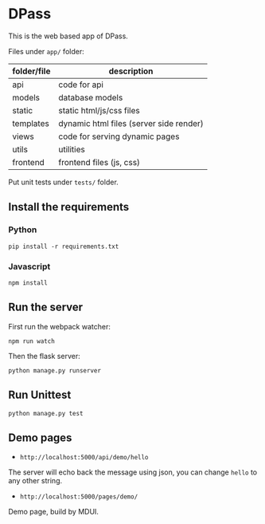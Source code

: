 # DPass
This is the web based app of DPass.

Files under `app/` folder:

| folder/file | description                             |
| ----------- | --------------------------------------- |
| api         | code for api                            |
| models      | database models                         |
| static      | static html/js/css files                |
| templates   | dynamic html files (server side render) |
| views       | code for serving dynamic pages          |
| utils       | utilities                               |
| frontend    | frontend files (js, css)                |

Put unit tests under `tests/` folder.

## Install the requirements

### Python
```
pip install -r requirements.txt
```

### Javascript
```
npm install
```

## Run the server

First run the webpack watcher:
```
npm run watch
```

Then the flask server:

```
python manage.py runserver
```


## Run Unittest
```
python manage.py test
```


## Demo pages

* `http://localhost:5000/api/demo/hello`

The server will echo back the message using json, you can change `hello` to any other string.

* `http://localhost:5000/pages/demo/`

Demo page, build by MDUI.